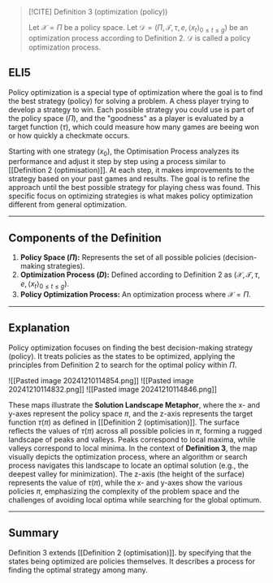 
> [!CITE] Definition 3 (optimization (policy))
> 
> Let $\mathcal{X} = \Pi$ be a policy space. Let $\mathcal{D} = (\Pi, \mathcal{T}, \tau, e, \langle x_t \rangle_{0 \leq t \leq g})$ be an optimization process according to Definition 2. $\mathcal{D}$ is called a policy optimization process.
## ELI5

Policy optimization is a special type of optimization where the goal is to find the best strategy (policy) for solving a problem. A chess player  trying to develop a strategy to win. Each possible strategy you could use is part of the policy space ($\Pi$), and the "goodness" as a player is evaluated by a target function ($\tau$), which could measure how many games are beeing won or how quickly a checkmate occurs.

Starting with one strategy ($x_0$), the Optimisation Process analyzes its performance and adjust it step by step using a process similar to [[Definition 2 (optimisation)]]. At each step, it makes improvements to the strategy based on your past games and results. The goal is to refine the approach until the best possible strategy for playing chess was found. This specific focus on optimizing strategies is what makes policy optimization different from general optimization.

---

## Components of the Definition

1. **Policy Space ($\Pi$):**
    Represents the set of all possible policies (decision-making strategies).
2. **Optimization Process ($D$):**
    Defined according to Definition 2 as $(\mathcal{X}, \mathcal{T}, \tau, e, \langle x_t \rangle_{0 \leq t \leq g})$.
3. **Policy Optimization Process:**
    An optimization process where $\mathcal{X} = \Pi$.

---
## Explanation

Policy optimization focuses on finding the best decision-making strategy (policy). It treats policies as the states to be optimized, applying the principles from Definition 2 to search for the optimal policy within $\Pi$.

![[Pasted image 20241210114854.png]]
![[Pasted image 20241210114832.png]]
![[Pasted image 20241210114846.png]]

These maps illustrate the **Solution Landscape Metaphor**, where the x- and y-axes represent the policy space $\pi$, and the z-axis represents the target function $\tau(\pi)$ as defined in  [[Definition 2 (optimisation)]]. The surface reflects the values of $\tau(\pi)$ across all possible policies in $\pi$, forming a rugged landscape of peaks and valleys. Peaks correspond to local maxima, while valleys correspond to local minima.
In the context of **Definition 3**, the map visually depicts the optimization process, where an algorithm or search process navigates this landscape to locate an optimal solution (e.g., the deepest valley for minimization). The z-axis (the height of the surface) represents the value of $\tau(\pi)$, while the x- and y-axes show the various policies $\pi$, emphasizing the complexity of the problem space and the challenges of avoiding local optima while searching for the global optimum.

---
## Summary

Definition 3 extends [[Definition 2 (optimisation)]]. by specifying that the states being optimized are policies themselves. It describes a process for finding the optimal strategy among many.